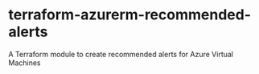 # terraform-azurerm-recommended-alerts
A Terraform module to create recommended alerts for Azure Virtual Machines

